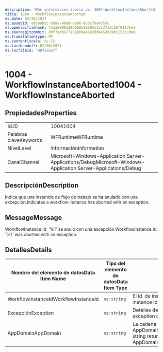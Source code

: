 ```yaml
---
description: 'Más información acerca de: 1004-WorkflowInstanceAborted'
title: 1004 - WorkflowInstanceAborted
ms.date: 03/30/2017
ms.assetid: edb9ab8c-0b9a-488d-aa96-9c8c7984b53c
ms.openlocfilehash: 4aaa0899da9b0b8510684a13537a8cb8f9117ee1
ms.sourcegitcommit: ddf7edb67715a5b9a45e3dd44536dabc153c1de0
ms.translationtype: MT
ms.contentlocale: es-ES
ms.lasthandoff: 02/06/2021
ms.locfileid: "99755627"
---
```

# <a name="1004---workflowinstanceaborted"></a><span data-ttu-id="e1a76-103">1004 - WorkflowInstanceAborted</span><span class="sxs-lookup"><span data-stu-id="e1a76-103">1004 - WorkflowInstanceAborted</span></span>

## <a name="properties"></a><span data-ttu-id="e1a76-104">Propiedades</span><span class="sxs-lookup"><span data-stu-id="e1a76-104">Properties</span></span>

|||
|-|-|
|<span data-ttu-id="e1a76-105">Id.</span><span class="sxs-lookup"><span data-stu-id="e1a76-105">ID</span></span>|<span data-ttu-id="e1a76-106">1004</span><span class="sxs-lookup"><span data-stu-id="e1a76-106">1004</span></span>|
|<span data-ttu-id="e1a76-107">Palabras clave</span><span class="sxs-lookup"><span data-stu-id="e1a76-107">Keywords</span></span>|<span data-ttu-id="e1a76-108">WFRuntime</span><span class="sxs-lookup"><span data-stu-id="e1a76-108">WFRuntime</span></span>|
|<span data-ttu-id="e1a76-109">Nivel</span><span class="sxs-lookup"><span data-stu-id="e1a76-109">Level</span></span>|<span data-ttu-id="e1a76-110">Información</span><span class="sxs-lookup"><span data-stu-id="e1a76-110">Information</span></span>|
|<span data-ttu-id="e1a76-111">Canal</span><span class="sxs-lookup"><span data-stu-id="e1a76-111">Channel</span></span>|<span data-ttu-id="e1a76-112">Microsoft-Windows-Application Server-Applications/Debug</span><span class="sxs-lookup"><span data-stu-id="e1a76-112">Microsoft-Windows-Application Server-Applications/Debug</span></span>|

## <a name="description"></a><span data-ttu-id="e1a76-113">Descripción</span><span class="sxs-lookup"><span data-stu-id="e1a76-113">Description</span></span>

<span data-ttu-id="e1a76-114">Indica que una instancia de flujo de trabajo se ha anulado con una excepción.</span><span class="sxs-lookup"><span data-stu-id="e1a76-114">Indicates a workflow instance has aborted with an exception.</span></span>

## <a name="message"></a><span data-ttu-id="e1a76-115">Message</span><span class="sxs-lookup"><span data-stu-id="e1a76-115">Message</span></span>

<span data-ttu-id="e1a76-116">WorkflowInstance Id: '%1' se anuló con una excepción.</span><span class="sxs-lookup"><span data-stu-id="e1a76-116">WorkflowInstance Id: '%1' was aborted with an exception.</span></span>

## <a name="details"></a><span data-ttu-id="e1a76-117">Detalles</span><span class="sxs-lookup"><span data-stu-id="e1a76-117">Details</span></span>

|<span data-ttu-id="e1a76-118">Nombre del elemento de datos</span><span class="sxs-lookup"><span data-stu-id="e1a76-118">Data Item Name</span></span>|<span data-ttu-id="e1a76-119">Tipo del elemento de datos</span><span class="sxs-lookup"><span data-stu-id="e1a76-119">Data Item Type</span></span>|<span data-ttu-id="e1a76-120">Descripción</span><span class="sxs-lookup"><span data-stu-id="e1a76-120">Description</span></span>|
|--------------------|--------------------|-----------------|
|<span data-ttu-id="e1a76-121">WorkflowInstanceId</span><span class="sxs-lookup"><span data-stu-id="e1a76-121">WorkflowInstanceId</span></span>|`xs:string`|<span data-ttu-id="e1a76-122">El id. de instancia del flujo de trabajo.</span><span class="sxs-lookup"><span data-stu-id="e1a76-122">The instance id for the workflow</span></span>|
|<span data-ttu-id="e1a76-123">Excepción</span><span class="sxs-lookup"><span data-stu-id="e1a76-123">Exception</span></span>|`xs:string`|<span data-ttu-id="e1a76-124">Detalles de la excepción para la excepción</span><span class="sxs-lookup"><span data-stu-id="e1a76-124">The exception details for the exception</span></span>|
|<span data-ttu-id="e1a76-125">AppDomain</span><span class="sxs-lookup"><span data-stu-id="e1a76-125">AppDomain</span></span>|`xs:string`|<span data-ttu-id="e1a76-126">La cadena devuelta por AppDomain.CurrentDomain.FriendlyName.</span><span class="sxs-lookup"><span data-stu-id="e1a76-126">The string returned by AppDomain.CurrentDomain.FriendlyName.</span></span>|
